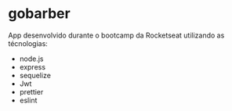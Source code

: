 # gobarber
App desenvolvido durante o bootcamp da Rocketseat utilizando as técnologias:

- node.js
- express
- sequelize
- Jwt
- prettier
- eslint
